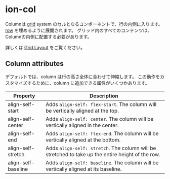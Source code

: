 # ion-col

Columnは [grid](../grid) system のセルとなるコンポーネントで、行の内側に入ります。 [row](../row) を埋めるように展開されます。
グリッド内のすべてのコンテンツは、Columnの内側に配置する必要があります。

詳しくは [Grid Layout](/docs/layout/grid) をご覧ください。


## Column attributes

デフォルトでは、column は行の高さ全体に合わせて伸縮します。
この動作をカスタマイズするために、column に追加できる属性がいくつかあります。

| Property              | Description                                                                                                 |
|-----------------------|-------------------------------------------------------------------------------------------------------------|
| align-self-start      | Adds `align-self: flex-start`. The column will be vertically aligned at the top.                            |
| align-self-center     | Adds `align-self: center`. The column will be vertically aligned in the center.                             |
| align-self-end        | Adds `align-self: flex-end`. The column will be vertically aligned at the bottom.                           |
| align-self-stretch    | Adds `align-self: stretch`. The column will be stretched to take up the entire height of the row.           |
| align-self-baseline   | Adds `align-self: baseline`. The column will be vertically aligned at its baseline.                         |


